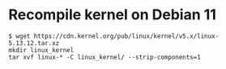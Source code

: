 # Recompile kernel on Debian 11

```
$ wget https://cdn.kernel.org/pub/linux/kernel/v5.x/linux-5.13.12.tar.xz
mkdir linux_kernel
tar xvf linux-* -C linux_kernel/ --strip-components=1
```
